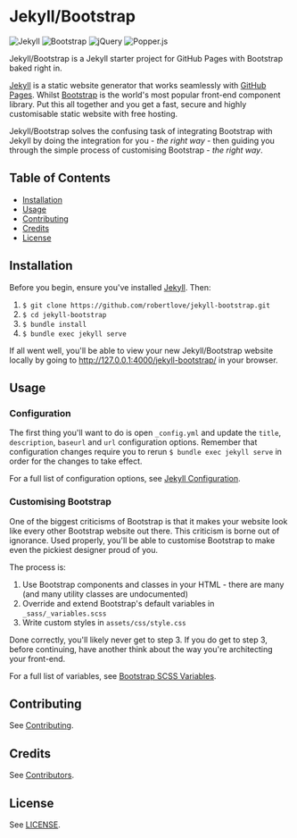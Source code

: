 # Jekyll/Bootstrap

![Jekyll](https://img.shields.io/badge/jekyll-v3.8.5-3F1F1F.svg)
![Bootstrap](https://img.shields.io/badge/bootstrap-v4.3.1-563d7c.svg)
![jQuery](https://img.shields.io/badge/jquery-v3.4.1-0769ad.svg)
![Popper.js](https://img.shields.io/badge/popper-v1.15.0-21b2a6.svg)

Jekyll/Bootstrap is a Jekyll starter project for GitHub Pages with Bootstrap baked right in.

[Jekyll](https://jekyllrb.com/) is a static website generator that works seamlessly with [GitHub Pages](https://pages.github.com/). Whilst [Bootstrap](https://getbootstrap.com/) is the world's most popular front-end component library. Put this all together and you get a fast, secure and highly customisable static website with free hosting.

Jekyll/Bootstrap solves the confusing task of integrating Bootstrap with Jekyll by doing the integration for you - *the right way* - then guiding you through the simple process of customising Bootstrap - *the right way*.

## Table of Contents

- [Installation](#installation)
- [Usage](#usage)
- [Contributing](#contributing)
- [Credits](#credits)
- [License](#license)

## Installation

Before you begin, ensure you've installed [Jekyll](https://jekyllrb.com/). Then:

1. `$ git clone https://github.com/robertlove/jekyll-bootstrap.git`
1. `$ cd jekyll-bootstrap`
1. `$ bundle install`
1. `$ bundle exec jekyll serve`

If all went well, you'll be able to view your new Jekyll/Bootstrap website locally by going to http://127.0.0.1:4000/jekyll-bootstrap/ in your browser.

## Usage

### Configuration

The first thing you'll want to do is open `_config.yml` and update the `title`, `description`, `baseurl` and `url` configuration options. Remember that configuration changes require you to rerun `$ bundle exec jekyll serve` in order for the changes to take effect.

For a full list of configuration options, see [Jekyll Configuration](https://jekyllrb.com/docs/configuration/).

### Customising Bootstrap

One of the biggest criticisms of Bootstrap is that it makes your website look like every other Bootstrap website out there. This criticism is borne out of ignorance. Used properly, you'll be able to customise Bootstrap to make even the pickiest designer proud of you.

The process is:

1. Use Bootstrap components and classes in your HTML - there are many (and many utility classes are undocumented)
1. Override and extend Bootstrap's default variables in `_sass/_variables.scss`
1. Write custom styles in `assets/css/style.css`

Done correctly, you'll likely never get to step 3. If you do get to step 3, before continuing, have another think about the way you're architecting your front-end.

For a full list of variables, see [Bootstrap SCSS Variables](https://github.com/twbs/bootstrap/blob/master/scss/_variables.scss).

## Contributing

See [Contributing](https://github.com/robertlove/.github/blob/master/CONTRIBUTING.md).

## Credits

See [Contributors](https://github.com/robertlove/jekyll-bootstrap/graphs/contributors).

## License

See [LICENSE](LICENSE).
